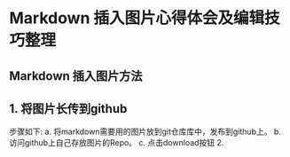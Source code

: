 # Markdown 插入图片心得体会及编辑技巧整理
## Markdown 插入图片方法

## **1. 将图片长传到github**
步骤如下:
a. 将markdown需要用的图片放到git仓库库中，发布到github上。
b. 访问github上自己存放图片的Repo。
c. 点击download按钮
 2.

<!--stackedit_data:
eyJoaXN0b3J5IjpbMTE4NjM2MDU0NSwtNTczMTk0NTAzXX0=
-->